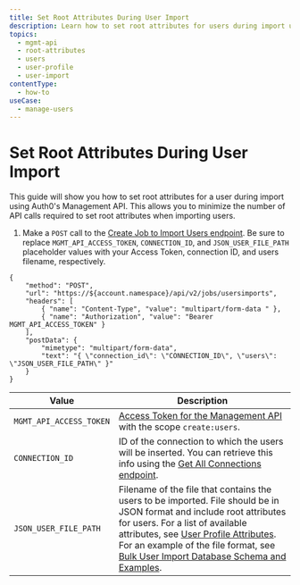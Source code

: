 ```yaml
---
title: Set Root Attributes During User Import
description: Learn how to set root attributes for users during import using the Auth0 Management API.
topics:
  - mgmt-api
  - root-attributes
  - users
  - user-profile
  - user-import
contentType:
  - how-to
useCase:
  - manage-users
---
```

# Set Root Attributes During User Import

This guide will show you how to set root attributes for a user during import using Auth0's Management API. This allows you to minimize the number of API calls required to set root attributes when importing users.

1. Make a `POST` call to the [Create Job to Import Users endpoint](/api/management/v2#!/Jobs/post_users_imports). Be sure to replace `MGMT_API_ACCESS_TOKEN`, `CONNECTION_ID`, and `JSON_USER_FILE_PATH` placeholder values with your Access Token, connection ID, and users filename, respectively.

```har
{
	"method": "POST",
	"url": "https://${account.namespace}/api/v2/jobs/usersimports",
    "headers": [
  	    { "name": "Content-Type", "value": "multipart/form-data " },
  	    { "name": "Authorization", "value": "Bearer MGMT_API_ACCESS_TOKEN" }
	],
	"postData": {
        "mimetype": "multipart/form-data",
        "text": "{ \"connection_id\": \"CONNECTION_ID\", \"users\": \"JSON_USER_FILE_PATH\" }"
	}
}
```

| **Value** | **Description** |
| - | - |
| `MGMT_API_ACCESS_TOKEN`  | [Access Token for the Management API](/api/management/v2/tokens) with the scope `create:users`. |
| `CONNECTION_ID` | ID of the connection to which the users will be inserted. You can retrieve this info using the [Get All Connections endpoint](/api/management/v2#!/Connections/get_connections). |
| `JSON_USER_FILE_PATH` | Filename of the file that contains the users to be imported. File should be in JSON format and include root attributes for users. For a list of available attributes, see [User Profile Attributes](/users/references/user-profile-structure#attributes). For an example of the file format, see [Bulk User Import Database Schema and Examples](/users/references/bulk-import-database-schema-examples). |